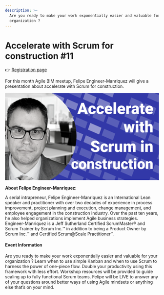 ```yaml
---
description: >-
  Are you ready to make your work exponentially easier and valuable for your
  organization ?
---
```


# Accelerate with Scrum for construction \#11

👉 [Registration page](https://lu.ma/30q5281t)

For this month Agile BIM meetup, Felipe Engineer-Manriquez will give a presentation about accelerate with Scrum for construction.

![](../.gitbook/assets/scrum-construction-youtube.png)

**About Felipe Engineer-Manriquez:**

A serial intrapreneur, Felipe Engineer-Manriquez is an International Lean speaker and practitioner with over two decades of experience in process improvement, project planning and execution, change management, and employee engagement in the construction industry. Over the past ten years, he also helped organizations implement Agile business strategies. Engineer-Manriquez is a Jeff Sutherland Certified ScrumMaster® and Scrum Trainer by Scrum Inc.™ in addition to being a Product Owner by Scrum Inc.™ and Certified Scrum@Scale Practitioner™.

#### Event Information

​Are you ready to make your work exponentially easier and valuable for your organization ? Learn when to use simple Kanban and when to use Scrum to harness the power of one-piece flow. Double your productivity using this framework with less effort. Workshop resources will be provided to guide scaling up to fully functional Scrum teams. Felipe will be LIVE to answer any of your questions around better ways of using Agile mindsets or anything else that’s on your mind.


